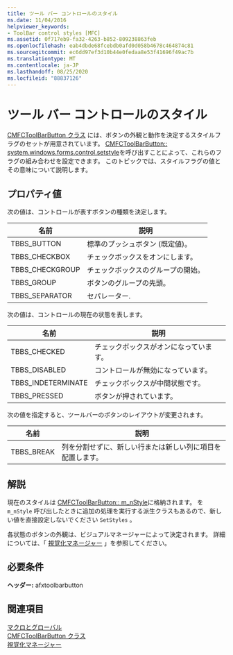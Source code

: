 ```yaml
---
title: ツール バー コントロールのスタイル
ms.date: 11/04/2016
helpviewer_keywords:
- ToolBar control styles [MFC]
ms.assetid: 0f717eb9-fa32-4263-b852-809238863feb
ms.openlocfilehash: eab4dbde68fcebdb0afd0d058b4678c464874c81
ms.sourcegitcommit: ec6dd97ef3d10b44e0fedaa8e53f41696f49ac7b
ms.translationtype: MT
ms.contentlocale: ja-JP
ms.lasthandoff: 08/25/2020
ms.locfileid: "88837126"
---
```

# <a name="toolbar-control-styles"></a>ツール バー コントロールのスタイル

[CMFCToolBarButton クラス](../../mfc/reference/cmfctoolbarbutton-class.md) には、ボタンの外観と動作を決定するスタイルフラグのセットが用意されています。 [CMFCToolBarButton:: system.windows.forms.control.setstyle](../../mfc/reference/cmfctoolbarbutton-class.md#setstyle)を呼び出すことによって、これらのフラグの組み合わせを設定できます。 このトピックでは、スタイルフラグの値とその意味について説明します。

## <a name="property-values"></a>プロパティ値

次の値は、コントロールが表すボタンの種類を決定します。

|名前|説明|
|-|-|
|TBBS_BUTTON|標準のプッシュボタン (既定値)。  |
|TBBS_CHECKBOX|チェックボックスをオンにします。  |
|TBBS_CHECKGROUP|チェックボックスのグループの開始。  |
|TBBS_GROUP|ボタンのグループの先頭。  |
|TBBS_SEPARATOR|セパレーター.  |

次の値は、コントロールの現在の状態を表します。

|名前|説明|
|-|-|
|TBBS_CHECKED|チェックボックスがオンになっています。  |
|TBBS_DISABLED|コントロールが無効になっています。  |
|TBBS_INDETERMINATE|チェックボックスが中間状態です。  |
|TBBS_PRESSED|ボタンが押されています。  |

次の値を指定すると、ツールバーのボタンのレイアウトが変更されます。

|名前|説明|
|-|-|
|TBBS_BREAK|列を分割せずに、新しい行または新しい列に項目を配置します。  |

## <a name="remarks"></a>解説

現在のスタイルは [CMFCToolBarButton:: m_nStyle](../../mfc/reference/cmfctoolbarbutton-class.md#m_nstyle)に格納されます。 を                 `m_nStyle` 呼び出したときに追加の処理を実行する派生クラスもあるので、新しい値を直接設定しないでください `SetStyles` 。

各状態のボタンの外観は、ビジュアルマネージャーによって決定されます。 詳細については、「 [視覚化マネージャー](../../mfc/visualization-manager.md) 」を参照してください。

## <a name="requirements"></a>必要条件

**ヘッダー:** afxtoolbarbutton

## <a name="see-also"></a>関連項目

[マクロとグローバル](../../mfc/reference/mfc-macros-and-globals.md)<br/>
[CMFCToolBarButton クラス](../../mfc/reference/cmfctoolbarbutton-class.md)<br/>
[視覚化マネージャー](../../mfc/visualization-manager.md)
